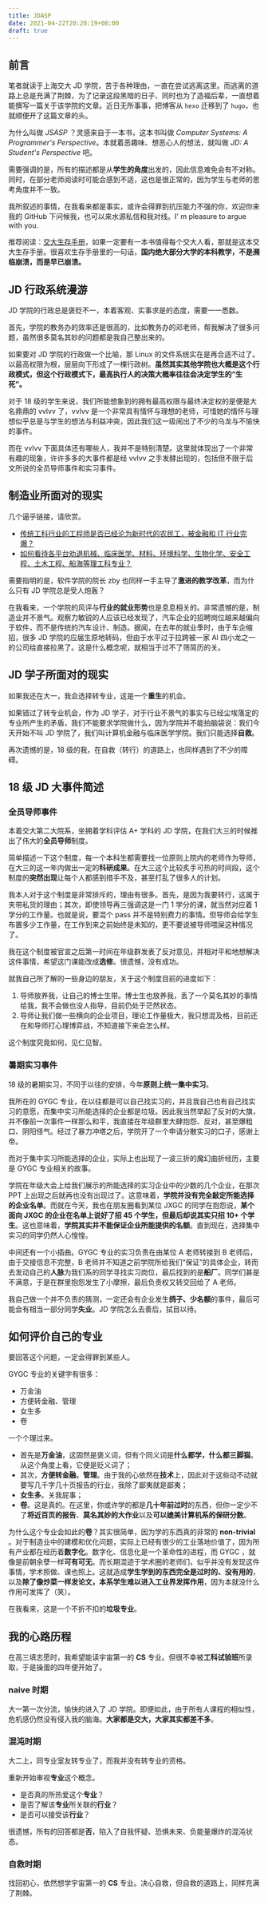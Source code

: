 ```yaml
---
title: JDASP
date: 2021-04-22T20:20:19+08:00
draft: true
---
```


## 前言
笔者就读于上海交大 JD 学院，苦于各种理由，一直在尝试逃离这里。而逃离的道路上总是充满了荆棘，为了记录这段黑暗的日子、同时也为了造福后辈，一直想着能撰写一篇关于该学院的文章。近日无所事事，把博客从 `hexo` 迁移到了 `hugo`，也就顺便开了这篇文章的头。

为什么叫做 *JSASP* ？灵感来自于一本书，这本书叫做 *Computer Systems: A Programmer's Perspective*。本就着恶趣味、想恶心人的想法，就叫做 *JD: A Student's Perspective* 吧。

需要强调的是，所有的描述都是从**学生的角度**出发的，因此信息难免会有不对称。同时，在部分老师阅读时可能会感到不适，这也是很正常的，因为学生与老师的思考角度并不一致。

我所叙述的事情，在我看来都是事实，或许会得罪到抗压能力不强的你，欢迎你来我的 GitHub 下问候我，也可以来水源私信和我对线。I' m pleasure to argue with you.

推荐阅读：[交大生存手册](https://survivesjtu.gitbook.io/survivesjtumanual/)，如果一定要有一本书值得每个交大人看，那就是这本交大生存手册。很喜欢生存手册里的一句话，**国内绝大部分大学的本科教学，不是濒临崩溃，而是早已崩溃。**

## JD 行政系统漫游

JD 学院的行政总是褒贬不一，本着客观、实事求是的态度，需要一一悉数。

首先，学院的教务办的效率还是很高的，比如教务办的邓老师，帮我解决了很多问题，虽然很多莫名其妙的问题都是我自己整出来的。

如果要对 JD 学院的行政做一个比喻，那 Linux 的文件系统实在是再合适不过了。以最高权限为根，层层向下形成了一棵行政树。**虽然其实其他学院也大概是这个行政模式，但这个行政模式下，最高执行人的决策大概率往往会决定学生的“生死”。**

对于 18 级的学生来说，我们所能想象到的拥有最高权限与最终决定权的是便是大名鼎鼎的 vvlvv 了，vvlvv 是一个非常具有情怀与理想的老师，可惜她的情怀与理想似乎总是与学生的想法与利益冲突，因此我们这一级闹出了不少的乌龙与不愉快的事件。

而在 vvlvv 下面具体还有哪些人，我并不是特别清楚。这里就体现出了一个非常有趣的现象，许许多多的大事件都是经 vvlvv 之手发酵出现的，包括但不限于后文所说的全员导师事件和实习事件。

## 制造业所面对的现实

几个逼乎链接，请欣赏。

- [传统工科行业的工程师是否已经沦为新时代的农民工，被金融和 IT 行业完爆？](https://www.zhihu.com/question/26561498)
- [如何看待各平台劝退机械、临床医学、材料、环境科学、生物化学、安全工程、土木工程、船海等理工科专业？](https://www.zhihu.com/question/329519231)

需要指明的是，软件学院的院长 zby 也同样一手主导了**激进的教学改革**，而为什么只有 JD 学院总是受人炮轰？

在我看来，一个学院的风评与**行业的就业形势**也是息息相关的。非常遗憾的是，制造业并不景气。观察力敏锐的人应该已经发现了，汽车企业的招聘岗位越来越偏向于软件，而不是传统的汽车设计、制造。据闻，在去年的就业季时，由于车企缩招，很多 JD 学院的应届生原地转码，但由于水平过于拉跨被一家 AI 四小龙之一的公司给直接拉黑了。这是什么概念呢，就相当于过不了筛简历的关。

## JD 学子所面对的现实

如果我还在大一，我会选择转专业，这是一个**重生**的机会。

如果错过了转专业机会，作为 JD 学子，对于行业不景气的事实与已经尘埃落定的专业所产生的矛盾，我们不能要求学院做什么，因为学院并不能拍脑袋说：我们今天开始不叫 JD 学院了，我们叫计算机金融与临床医学学院。我们只能选择**自救**。

再次遗憾的是，18 级的我，在自救（转行）的道路上，也同样遇到了不少的障碍。

## 18 级 JD 大事件简述

### 全员导师事件

本着交大第二大院系，坐拥着学科评估 A+ 学科的 JD 学院，在我们大三的时候推出了伟大的**全员导师**制度。

简单描述一下这个制度，每一个本科生都需要找一位原则上院内的老师作为导师，在大三的这一年内做出一定的**科研成果**。在大三这个比较炙手可热的时间段，这个制度的**突然出现**让每个人都感到措手不及，甚至打乱了很多人的计划。

我本人对于这个制度是非常排斥的，理由有很多。首先，是因为我要转行，这属于夹带私货的理由；其次，即使领导再三强调这是一门 1 学分的课，就当然对应着 1 学分的工作量。也就是说，要混个 pass 并不是特别费力的事情。但导师会给学生布置多少工作量，在工作到来之前始终是未知的，更不要说被导师喂屎这种情况了。

我在这个制度被官宣之后第一时间在年级群发表了反对意见，并相对平和地想解决这件事情，希望这门课能改成**选修**。很遗憾，没有成功。

就我自己所了解的一些身边的朋友，关于这个制度目前的进度如下：

1. 导师放养我，让自己的博士生带。博士生也放养我，丢了一个莫名其妙的事情给我，我不会做也没人指导，目前仍处于茫然状态。
2. 导师让我们做一些横向的企业项目，理论工作量极大，我只想混及格，目前还在和导师打心理博弈战，不知道接下来会怎么样。

这个制度究竟如何，见仁见智。

### 暑期实习事件

18 级的暑期实习，不同于以往的安排，今年**原则上统一集中实习**。

我所在的 GYGC 专业，在以往都是可以自己找实习的，并且我自己也有自己找实习的意愿，而集中实习所能选择的企业都是垃圾。因此我当然举起了反对的大旗，并不像前一次事件一样那么和平，我直接在年级群里大肆抱怨、反对，甚至爆粗口、阴阳怪气。经过了暴力冲塔之后，学院开了一个申请分散实习的口子，感谢上帝。

而对于集中实习所能选择的企业，实际上也出现了一波三折的魔幻曲折经历，主要是 GYGC 专业相关的故事。

学院在年级大会上给我们展示的所能选择的实习企业中的少数的几个企业，在那次 PPT 上出现之后就再也没有出现过了。这意味着，**学院并没有完全敲定所能选择的企业名单**。而就在今天，我也在朋友圈看到某位 JXGC 的同学在抱怨说，**某个面向 JXGC 的企业在名单上说好了招 45 个学生，但最后却说其实只招 10+ 个学生**。这也意味着，**学院其实并不能保证企业所能提供的名额**。直到现在，选择集中实习的同学仍然人心惶惶。

中间还有一个小插曲。GYGC 专业的实习负责在由某位 A 老师转接到 B 老师后，由于交接信息不完整，B 老师并不知道之前学院所给我们“保证”的具体企业，转而去发动自己的**人脉**为我们系的同学寻找实习岗位，最后找到的是**船厂**。同学们甚是不满意，于是在群里抱怨发生了小摩擦，最后负责权又转交回给了 A 老师。

我自己做一个并不负责的猜测，一定还会有企业发生**鸽子、少名额**的事件，最后可能会有相当一部分同学**失业**。JD 学院怎么去善后，拭目以待。

## 如何评价自己的专业

要回答这个问题，一定会得罪到某些人。

GYGC 专业的关键字有很多：

- 万金油
- 方便转金融、管理
- 女生多
- 卷

一个个理过来。

- 首先是**万金油**，这固然是褒义词，但有个同义词是**什么都学，什么都三脚猫**。从这个角度上看，它便是贬义词了；
- 其次，**方便转金融、管理**。由于我的心依然在**技术**上，因此对于这些动不动就要写几千字几十页报告的行业，我除了鄙夷就是鄙夷；
- **女生多**。关我屁事；
- **卷**。这是真的。在这里，你或许学的都是**几十年前过时**的东西，但你一定少不了**将近百页的报告**、**莫名其妙的大作业**以及**可以媲美计算机系的保研分数**。

为什么这个专业会如此的**卷**？其实很简单，因为学的东西真的非常的 **non-trivial** 。对于制造业中的建模和优化问题，实际上已经有很少的工业落地价值了，因为所有产业都在经历着**数字化**。数字化、信息化是一个革命性的进程，而 GYGC ，就像是前朝余孽一样**可有可无**。而长期混迹于学术圈的老师们，似乎并没有发现这件事情，学术照做、课也照上。这就造成**学生学到的东西完全是过时的、没有用的**，以及**除了像炒菜一样发论文，本系学生难以进入工业界发挥作用**，因为本就没什么作用可发挥了（笑）。

在我看来，这是一个不折不扣的**垃圾专业**。

## 我的心路历程

在高三填志愿时，我希望能读宇宙第一的 **CS** 专业。但很不幸被**工科试验班**所录取，于是操蛋的四年便开始了。

### naive 时期

大一第一次分流，愉快的进入了 JD 学院。即便如此，由于所有人课程的相似性，危机感仍然没有侵入我的脑海。**大家都是交大，大家其实都差不多**。

### 混沌时期

大二上，同专业室友转专业了，而我并没有转专业的资格。

重新开始审视**专业**这个概念。

- 是否真的所热爱这个**专业**？
- 是否了解该**专业**所关联的**行业**？
- 是否可以接受该**行业**？

很遗憾，所有的回答都是**否**，陷入了自我怀疑、恐惧未来、负能量爆炸的混沌状态。

### 自救时期

找回初心，依然想学宇宙第一的 **CS** 专业。决心自救，但自救的道路上，同样充满了荆棘。